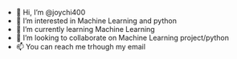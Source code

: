 - 👋 Hi, I’m @joychi400
- 👀 I’m interested in Machine Learning and python
- 🌱 I’m currently learning Machine Learning
- 💞️ I’m looking to collaborate on Machine Learning project/python
- 📫 You can reach me trhough my email

<!---
joychi400/joychi400 is a ✨ special ✨ repository because its `README.md` (this file) appears on your GitHub profile.
You can click the Preview link to take a look at your changes.
--->

